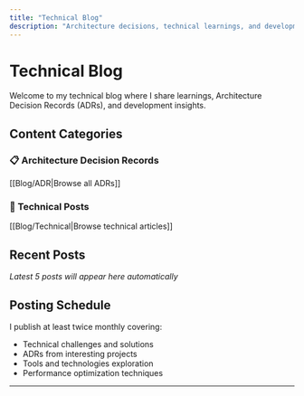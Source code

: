 ```yaml
---
title: "Technical Blog"
description: "Architecture decisions, technical learnings, and development insights"
---
```


# Technical Blog

Welcome to my technical blog where I share learnings, Architecture Decision Records (ADRs), and development insights.

## Content Categories

### 📋 Architecture Decision Records
[[Blog/ADR|Browse all ADRs]]
<!-- - [[ADR-001: Database Choice for Monitoring System]]
- [[ADR-002: Migration from InfluxDB to PromQL]]
- [[ADR-003: Server Infrastructure Upgrade Strategy]] -->

### 🔧 Technical Posts
[[Blog/Technical|Browse technical articles]]
<!-- - [[Optimizing Data Processing Performance]]
- [[Learning Golang: A Python Developer's Perspective]]
- [[System Monitoring Best Practices]] -->

## Recent Posts
*Latest 5 posts will appear here automatically*

## Posting Schedule
I publish at least twice monthly covering:
- Technical challenges and solutions
- ADRs from interesting projects
- Tools and technologies exploration
- Performance optimization techniques

---

<!-- *Subscribe to RSS feed for updates* | [[About|Learn more about me]] -->